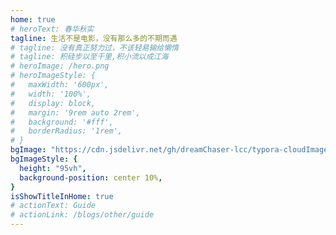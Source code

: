 ```yaml
---
home: true
# heroText: 春华秋实
tagline: 生活不是电影，没有那么多的不期而遇
# tagline: 没有真正努力过，不该轻易输给懒惰
# tagline: 积硅步以至千里,积小流以成江海
# heroImage: /hero.png
# heroImageStyle: {
#   maxWidth: '600px',
#   width: '100%',
#   display: block,
#   margin: '9rem auto 2rem',
#   background: '#fff',
#   borderRadius: '1rem',
# }
bgImage: "https://cdn.jsdelivr.net/gh/dreamChaser-lcc/typora-cloudImages/blog/wallpaper/1030088.jpg"
bgImageStyle: { 
  height: "95vh",
  background-position: center 10%,
}
isShowTitleInHome: true
# actionText: Guide
# actionLink: /blogs/other/guide
---
```


<!-- ![85305](https://cdn.jsdelivr.net/gh/dreamChaser-lcc/typora-cloudImages/blog/wallpaper/85305.jpg) -->
<!-- ![1207071](https://cdn.jsdelivr.net/gh/dreamChaser-lcc/typora-cloudImages/blog/wallpaper/1207071.jpg)
![1030088](https://cdn.jsdelivr.net/gh/dreamChaser-lcc/typora-cloudImages/blog/wallpaper/1030088.jpg) -->
<!-- ![911401](https://cdn.jsdelivr.net/gh/dreamChaser-lcc/typora-cloudImages/blog/wallpaper/911401.jpg)
![616945](https://cdn.jsdelivr.net/gh/dreamChaser-lcc/typora-cloudImages/blog/wallpaper/616945.png)
![95fb03e7565379b2ff6335785600295e43b2dace](https://cdn.jsdelivr.net/gh/dreamChaser-lcc/typora-cloudImages/blog/wallpaper/95fb03e7565379b2ff6335785600295e43b2dace.jpg) -->
